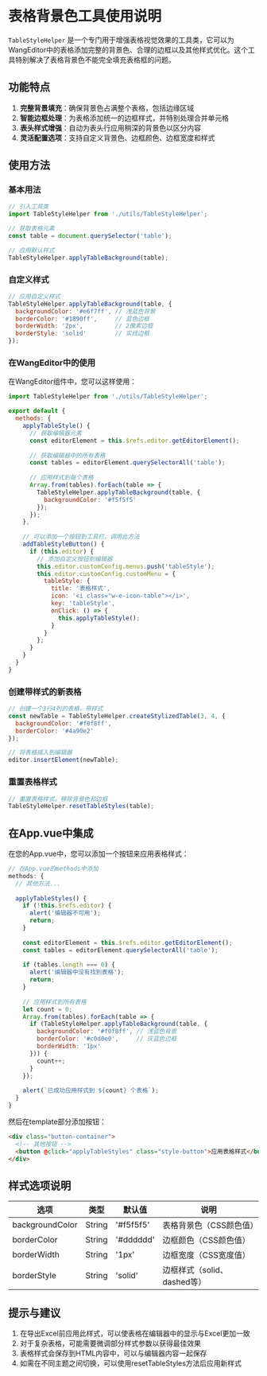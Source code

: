 # 表格背景色工具使用说明

`TableStyleHelper` 是一个专门用于增强表格视觉效果的工具类，它可以为WangEditor中的表格添加完整的背景色、合理的边框以及其他样式优化。这个工具特别解决了表格背景色不能完全填充表格框的问题。

## 功能特点

1. **完整背景填充**：确保背景色占满整个表格，包括边缘区域
2. **智能边框处理**：为表格添加统一的边框样式，并特别处理合并单元格
3. **表头样式增强**：自动为表头行应用稍深的背景色以区分内容
4. **灵活配置选项**：支持自定义背景色、边框颜色、边框宽度和样式

## 使用方法

### 基本用法

```javascript
// 引入工具类
import TableStyleHelper from './utils/TableStyleHelper';

// 获取表格元素
const table = document.querySelector('table');

// 应用默认样式
TableStyleHelper.applyTableBackground(table);
```

### 自定义样式

```javascript
// 应用自定义样式
TableStyleHelper.applyTableBackground(table, {
  backgroundColor: '#e6f7ff', // 浅蓝色背景
  borderColor: '#1890ff',     // 蓝色边框
  borderWidth: '2px',         // 2像素边框
  borderStyle: 'solid'        // 实线边框
});
```

### 在WangEditor中的使用

在WangEditor组件中，您可以这样使用：

```javascript
import TableStyleHelper from './utils/TableStyleHelper';

export default {
  methods: {
    applyTableStyle() {
      // 获取编辑器元素
      const editorElement = this.$refs.editor.getEditorElement();
      
      // 获取编辑器中的所有表格
      const tables = editorElement.querySelectorAll('table');
      
      // 应用样式到每个表格
      Array.from(tables).forEach(table => {
        TableStyleHelper.applyTableBackground(table, {
          backgroundColor: '#f5f5f5'
        });
      });
    },
    
    // 可以添加一个按钮到工具栏，调用此方法
    addTableStyleButton() {
      if (this.editor) {
        // 添加自定义按钮到编辑器
        this.editor.customConfig.menus.push('tableStyle');
        this.editor.customConfig.customMenu = {
          tableStyle: {
            title: '表格样式',
            icon: '<i class="w-e-icon-table"></i>',
            key: 'tableStyle',
            onClick: () => {
              this.applyTableStyle();
            }
          }
        };
      }
    }
  }
}
```

### 创建带样式的新表格

```javascript
// 创建一个3行4列的表格，带样式
const newTable = TableStyleHelper.createStylizedTable(3, 4, {
  backgroundColor: '#f0f8ff',
  borderColor: '#4a90e2'
});

// 将表格插入到编辑器
editor.insertElement(newTable);
```

### 重置表格样式

```javascript
// 重置表格样式，移除背景色和边框
TableStyleHelper.resetTableStyles(table);
```

## 在App.vue中集成

在您的App.vue中，您可以添加一个按钮来应用表格样式：

```javascript
// 在App.vue的methods中添加
methods: {
  // 其他方法...
  
  applyTableStyles() {
    if (!this.$refs.editor) {
      alert('编辑器不可用');
      return;
    }
    
    const editorElement = this.$refs.editor.getEditorElement();
    const tables = editorElement.querySelectorAll('table');
    
    if (tables.length === 0) {
      alert('编辑器中没有找到表格');
      return;
    }
    
    // 应用样式到所有表格
    let count = 0;
    Array.from(tables).forEach(table => {
      if (TableStyleHelper.applyTableBackground(table, {
        backgroundColor: '#f0f8ff', // 浅蓝色背景
        borderColor: '#c0d0e0',     // 灰蓝色边框
        borderWidth: '1px'
      })) {
        count++;
      }
    });
    
    alert(`已成功应用样式到 ${count} 个表格`);
  }
}
```

然后在template部分添加按钮：

```html
<div class="button-container">
  <!-- 其他按钮 -->
  <button @click="applyTableStyles" class="style-button">应用表格样式</button>
</div>
```

## 样式选项说明

| 选项 | 类型 | 默认值 | 说明 |
|------|------|--------|------|
| backgroundColor | String | '#f5f5f5' | 表格背景色（CSS颜色值） |
| borderColor | String | '#dddddd' | 边框颜色（CSS颜色值） |
| borderWidth | String | '1px' | 边框宽度（CSS宽度值） |
| borderStyle | String | 'solid' | 边框样式（solid、dashed等） |

## 提示与建议

1. 在导出Excel前应用此样式，可以使表格在编辑器中的显示与Excel更加一致
2. 对于复杂表格，可能需要微调部分样式参数以获得最佳效果
3. 表格样式会保存到HTML内容中，可以与编辑器内容一起保存
4. 如需在不同主题之间切换，可以使用resetTableStyles方法后应用新样式
